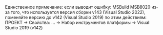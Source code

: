 Единственное примечание: если выводит ошибку: MSBuild MSB8020 из-за того, что используется версия сборки v143 (Visual Studio 2022), 
поменяйте версию до v142 (Visual Studio 2019) по этим действиям: ПРОЕКТ -> Свойства: ... -> Набор инструментов платформы -> Visual 
Studio 2019 (v142)
